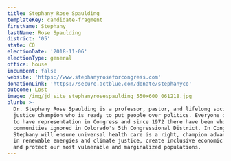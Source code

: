 ```yaml
---
title: Stephany Rose Spaulding
templateKey: candidate-fragment
firstName: Stephany
lastName: Rose Spaulding
district: '05'
state: CO
electionDate: '2018-11-06'
electionType: general
office: house
incumbent: false
website: 'https://www.stephanyroseforcongress.com'
donationLink: 'https://secure.actblue.com/donate/stephanyco'
outcome: Lost
image: /img/jd_site_stephanyrosespaulding_550x600_061218.jpg
blurb: >-
  Dr. Stephany Rose Spaulding is a professor, pastor, and lifelong social
  justice champion who is ready to put people over politics. Everyone deserves
  to have representation in Congress and since 1972 there have been whole
  communities ignored in Colorado's 5th Congressional District. In Congress,
  Stephany will ensure universal health care is a right, champion advancements
  in renewable energies and climate justice, create inclusive economic policies,
  and protect our most vulnerable and marginalized populations.
---
```


